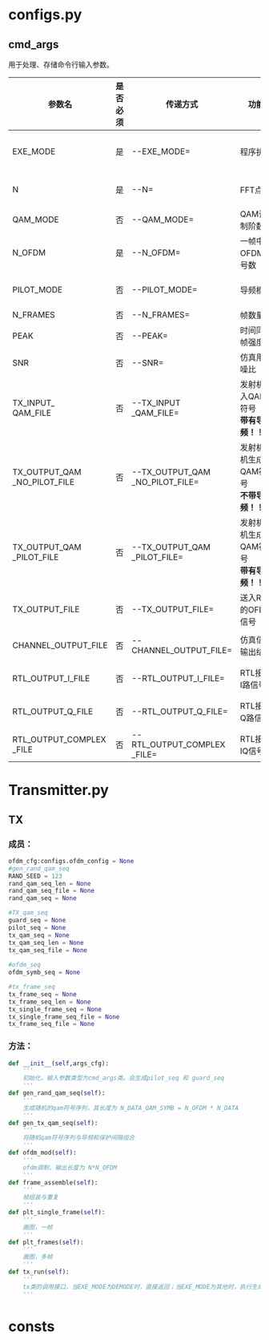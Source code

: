 # configs.py

## cmd_args

用于处理、存储命令行输入参数。

| 参数名                           | 是否必须 | 传递方式                            | 功能                                         | 使用示例                                                     |
| -------------------------------- | -------- | ----------------------------------- | -------------------------------------------- | ------------------------------------------------------------ |
| EXE_MODE                         | 是       | --EXE_MODE=                         | 程序执行                                     | --EXE_MODE=GEN_RTL_INPUT<br/>--EXE_MODE=SIMU<br/>--EXE_MODE=DEMODE_RTL_OUTPUT |
| N                                | 是       | --N=                                | FFT点数                                      | --N=64<br/>--N=2048<br/>--N=4096                             |
| QAM_MODE                         | 否       | --QAM_MODE=                         | QAM调制阶数                                  | --QAM_MODE=4  (default)<br/>--QAM_MODE=16                    |
| N_OFDM                           | 是       | --N_OFDM=                           | 一帧中OFDM符号数                             | --N_OFDM=4                                                   |
| PILOT_MODE                       | 否       | --PILOT_MODE=                       | 导频模式                                     | --PILOT_MODE=NO_PILOT <br/>--PILOT_MODE=ZEROS （default)<br/>--PILOT_MODE=PILOT_MODE_1 |
| N_FRAMES                         | 否       | --N_FRAMES=                         | 帧数量                                       | --N_FRAMES=1(default)                                        |
| PEAK                             | 否       | --PEAK=                             | 时间同步帧强度                               | --PEAK=800,000,000,000,000 (deault)                          |
| SNR                              | 否       | --SNR=                              | 仿真用信噪比                                 | --SNR=30(default)                                            |
| TX_INPUT_<br/>QAM_FILE           | 否       | --TX_INPUT<br/>_QAM_FILE=           | 发射机输入QAM符号<br/>**带有导频！！！**     | --TX_INPUT_QAM_FILE=<br/>../dats/simu/tx_input_qam.txt (default) |
| TX_OUTPUT_QAM<br/>_NO_PILOT_FILE | 否       | --TX_OUTPUT_QAM<br/>_NO_PILOT_FILE= | 发射机随机生成QAM符号<br/>**不带导频！！！** | --TX_OUTPUT_QAM<br/>_NO_PILOT_FILE=<br/>../dats/rtl_input/tx_output<br/>_qam_no_pilot.txt (default) |
| TX_OUTPUT_QAM<br/>_PILOT_FILE    | 否       | --TX_OUTPUT_QAM<br/>_PILOT_FILE=    | 发射机随机生成QAM符号<br/>**带有导频！！！** | --TX_OUTPUT_QAM<br/>_PILOT_FILE=<br/>../dats/rtl_input/tx_output<br/>_qam_pilot.txt (default) |
| TX_OUTPUT_FILE                   | 否       | --TX_OUTPUT_FILE=                   | 送入RTL的OFDM信号                            | --TX_OUTPUT_FILE=<br/>../dats/rtl_test_input.txt (default)   |
| CHANNEL_OUTPUT_FILE              | 否       | --CHANNEL_OUTPUT_FILE=              | 仿真信道输出结果                             | --CHANNEL_OUTPUT_FILE=<br/>../dats/simu/channel_output.txt (default) |
| RTL_OUTPUT_I_FILE                | 否       | --RTL_OUTPUT_I_FILE=                | RTL接收I路信号                               | --RTL_OUTPUT_I_FILE=<br/>../dats/rtl_output/rtl_output_I.txt (default) |
| RTL_OUTPUT_Q_FILE                | 否       | --RTL_OUTPUT_Q_FILE=                | RTL接收Q路信号                               | --RTL_OUTPUT_Q_FILE=<br/>../dats/rtl_output/rtl_output_Q.txt (default) |
| RTL_OUTPUT_COMPLEX<br/>_FILE     | 否       | --RTL_OUTPUT_COMPLEX<br/>_FILE=     | RTL接收IQ信号                                | --RTL_OUTPUT_COMPLEX<br/>_FILE=../dats/rtl_output/<br/>rtl_output_complex.txt (default) |



# Transmitter.py

## TX

### 成员：

```python
ofdm_cfg:configs.ofdm_config = None
#gen_rand_qam_seq
RAND_SEED = 123
rand_qam_seq_len = None
rand_qam_seq_file = None
rand_qam_seq = None

#TX_qam_seq
guard_seq = None
pilot_seq = None
tx_qam_seq = None
tx_qam_seq_len = None
tx_qam_seq_file = None
    
#ofdm_seq
ofdm_symb_seq = None

#tx_frame_seq
tx_frame_seq = None
tx_frame_seq_len = None
tx_single_frame_seq = None
tx_single_frame_seq_file = None
tx_frame_seq_file = None
```



### 方法：

```python
def __init__(self,args_cfg):
    '''
    初始化，输入参数类型为cmd_args类。会生成pilot_seq 和 guard_seq
    '''
def gen_rand_qam_seq(self):
    '''
    生成随机的qam符号序列，其长度为 N_DATA_QAM_SYMB = N_OFDM * N_DATA
    '''
def gen_tx_qam_seq(self):
    '''
    将随机qam符号序列与导频和保护间隔组合
    '''
def ofdm_mod(self):
    '''
    ofdm调制，输出长度为 N*N_OFDM
    '''
def frame_assemble(self):
    '''
    帧组装与重复
    '''
def plt_single_frame(self):
    '''
    画图，一帧
	'''
def plt_frames(self):
    '''
    画图，多帧
    '''
def tx_run(self):
    '''
    tx类的调用接口，当EXE_MODE为DEMODE时，直接返回；当EXE_MODE为其他时，执行生成和调制
    '''
```



# consts